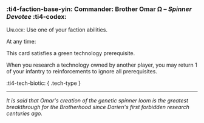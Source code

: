 ### :ti4-faction-base-yin: **Commander**: Brother Omar Ω – _Spinner Devotee_ :ti4-codex:

<span style="font-variant:small-caps;">Unlock</span>: Use one of your faction abilities.

At any time:

This card satisfies a green technology prerequisite.

When you research a technology owned by another player, you may return 1 of your infantry to reinforcements to ignore all prerequisites.

:ti4-tech-biotic:
{ .tech-type }

---

_It is said that Omar's creation of the genetic spinner loom is the greatest breakthrough for the Brotherhood since Darien's first forbidden research centuries ago._
